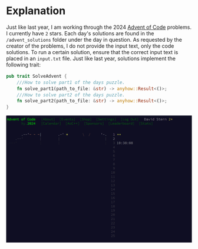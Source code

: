 # Explanation
Just like last year, I am working through the 2024 [Advent of Code](https://adventofcode.com/2024) problems. I currently have `2` stars. Each day's solutions are found in the `/advent_solutions` folder under the day in question. As requested by the creator of the problems, I do not provide the input text, only the code solutions. To run a certain solution, ensure that the correct input text is placed in an `input.txt` file. Just like last year, solutions implement the following trait: 
```rust
pub trait SolveAdvent {
    ///How to solve part1 of the days puzzle.
    fn solve_part1(path_to_file: &str) -> anyhow::Result<()>;
    ///How to solve part2 of the days puzzle.
    fn solve_part2(path_to_file: &str) -> anyhow::Result<()>;
}
```

![Progress Screenshot](./progress_screenshot.png)